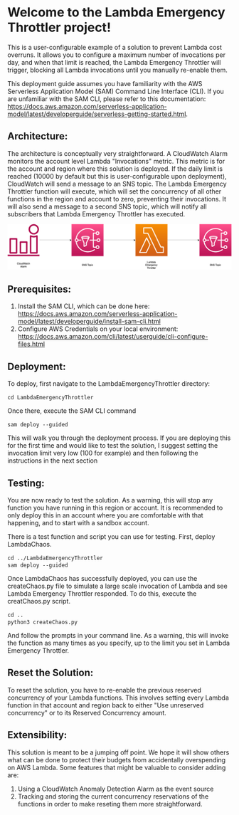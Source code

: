 # Welcome to the Lambda Emergency Throttler project!

This is a user-configurable example of a solution to prevent Lambda cost overruns. It allows you to configure a maximum number of invocations per day, and when that limit is reached, the Lambda Emergency Throttler will trigger, blocking all Lambda invocations until you manually re-enable them.

This deployment guide assumes you have familiarity with the AWS Serverless Application Model (SAM) Command Line Interface (CLI). If you
are unfamiliar with the SAM CLI, please refer to this documentation: https://docs.aws.amazon.com/serverless-application-model/latest/developerguide/serverless-getting-started.html.

## Architecture:

The architecture is conceptually very straightforward. A CloudWatch Alarm monitors the account level Lambda "Invocations" metric. This metric is for the account and region where this solution is deployed. If the daily limit is reached (10000 by default but this is user-configurable upon deployment), CloudWatch will send a message to an SNS topic. The Lambda Emergency Throttler function will execute, which will set the concurrency of all other functions in the region and account to zero, preventing their invocations. It will also send a message to a second SNS topic, which will notify all subscribers that Lambda Emergency Throttler has executed.

![](./images/lambdaEmergencyThrottlerArchitecture.png)

## Prerequisites:

1. Install the SAM CLI, which can be done here: https://docs.aws.amazon.com/serverless-application-model/latest/developerguide/install-sam-cli.html
2. Configure AWS Credentials on your local environment: https://docs.aws.amazon.com/cli/latest/userguide/cli-configure-files.html


## Deployment:

To deploy, first navigate to the LambdaEmergencyThrottler directory:
```
cd LambdaEmergencyThrottler
```

Once there, execute the SAM CLI command
```
sam deploy --guided
```
This will walk you through the deployment process. If you are deploying this for the first time and would like to test the solution, I suggest setting the invocation limit very low (100 for example) and then following the instructions in the next section

## Testing:

You are now ready to test the solution. As a warning, this will stop any function you have running in this region or account. It is recommended to only deploy this in an account where you are comfortable with that happening, and to start with a sandbox account.

There is a test function and script you can use for testing. First, deploy LambdaChaos.
```
cd ../LambdaEmergencyThrottler
sam deploy --guided
```
Once LambdaChaos has successfully deployed, you can use the createChaos.py file to simulate a large scale invocation of Lambda and see Lambda Emergency Throttler responded. To do this, execute the creatChaos.py script.
```
cd ..
python3 createChaos.py
```
And follow the prompts in your command line. As a warning, this will invoke the function as many times as you specify, up to the limit you set in Lambda Emergency Throttler.

## Reset the Solution:

To reset the solution, you have to re-enable the previous reserved concurrency of your Lambda functions. This involves setting every Lambda function in that account and region back to either "Use unreserved concurrency" or to its Reserved Concurrency amount.


## Extensibility:

This solution is meant to be a jumping off point. We hope it will show others what can be done to protect their budgets from accidentally overspending on AWS Lambda. Some features that might be valuable to consider adding are:

1. Using a CloudWatch Anomaly Detection Alarm as the event source
2. Tracking and storing the current concurrency reservations of the functions in order to make reseting them more straightforward.
